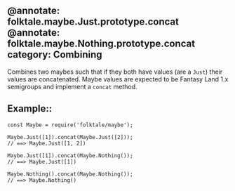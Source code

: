 @annotate: folktale.maybe.Just.prototype.concat
@annotate: folktale.maybe.Nothing.prototype.concat
category: Combining
---

Combines two maybes such that if they both have values (are a `Just`) their values
are concatenated. Maybe values are expected to be Fantasy Land 1.x semigroups and
implement a `concat` method.


## Example::

    const Maybe = require('folktale/maybe');

    Maybe.Just([1]).concat(Maybe.Just([2]));
    // ==> Maybe.Just([1, 2])

    Maybe.Just([1]).concat(Maybe.Nothing());
    // ==> Maybe.Just([1])

    Maybe.Nothing().concat(Maybe.Nothing());
    // ==> Maybe.Nothing()
